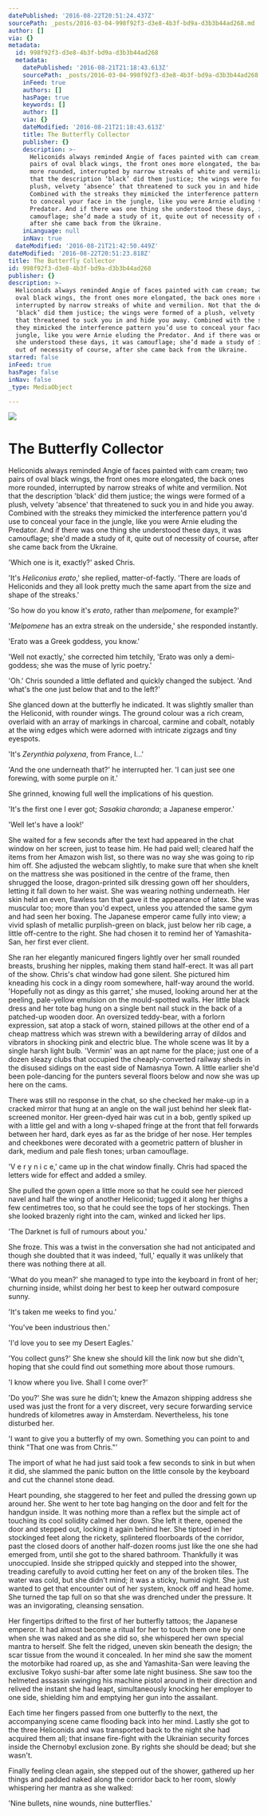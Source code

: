```yaml
---
datePublished: '2016-08-22T20:51:24.437Z'
sourcePath: _posts/2016-03-04-998f92f3-d3e8-4b3f-bd9a-d3b3b44ad268.md
author: []
via: {}
metadata:
  id: 998f92f3-d3e8-4b3f-bd9a-d3b3b44ad268
  metadata:
    datePublished: '2016-08-21T21:18:43.613Z'
    sourcePath: _posts/2016-03-04-998f92f3-d3e8-4b3f-bd9a-d3b3b44ad268.md
    inFeed: true
    authors: []
    hasPage: true
    keywords: []
    author: []
    via: {}
    dateModified: '2016-08-21T21:18:43.613Z'
    title: The Butterfly Collector
    publisher: {}
    description: >-
      Heliconids always reminded Angie of faces painted with cam cream; two
      pairs of oval black wings, the front ones more elongated, the back ones
      more rounded, interrupted by narrow streaks of white and vermilion. Not
      that the description ‘black’ did them justice; the wings were formed of a
      plush, velvety ‘absence’ that threatened to suck you in and hide you away.
      Combined with the streaks they mimicked the interference pattern you’d use
      to conceal your face in the jungle, like you were Arnie eluding the
      Predator. And if there was one thing she understood these days, it was
      camouflage; she’d made a study of it, quite out of necessity of course,
      after she came back from the Ukraine.
    inLanguage: null
    inNav: true
  dateModified: '2016-08-21T21:42:50.449Z'
dateModified: '2016-08-22T20:51:23.818Z'
title: The Butterfly Collector
id: 998f92f3-d3e8-4b3f-bd9a-d3b3b44ad268
publisher: {}
description: >-
  Heliconids always reminded Angie of faces painted with cam cream; two pairs of
  oval black wings, the front ones more elongated, the back ones more rounded,
  interrupted by narrow streaks of white and vermilion. Not that the description
  ‘black’ did them justice; the wings were formed of a plush, velvety ‘absence’
  that threatened to suck you in and hide you away. Combined with the streaks
  they mimicked the interference pattern you’d use to conceal your face in the
  jungle, like you were Arnie eluding the Predator. And if there was one thing
  she understood these days, it was camouflage; she’d made a study of it, quite
  out of necessity of course, after she came back from the Ukraine.
starred: false
inFeed: true
hasPage: false
inNav: false
_type: MediaObject

---
```

![](https://the-grid-user-content.s3-us-west-2.amazonaws.com/2ec9db5c-f7ca-4c86-a4de-21f4299123dd.jpg)

# The Butterfly Collector

Heliconids always reminded Angie of faces painted with cam cream; two pairs of oval black wings, the front ones more elongated, the back ones more rounded, interrupted by narrow streaks of white and vermilion. Not that the description 'black' did them justice; the wings were formed of a plush, velvety 'absence' that threatened to suck you in and hide you away. Combined with the streaks they mimicked the interference pattern you'd use to conceal your face in the jungle, like you were Arnie eluding the Predator. And if there was one thing she understood these days, it was camouflage; she'd made a study of it, quite out of necessity of course, after she came back from the Ukraine.

'Which one is it, exactly?' asked Chris.

'It's _Heliconius erato_,' she replied, matter-of-factly. 'There are loads of Heliconids and they all look pretty much the same apart from the size and shape of the streaks.'

'So how do you know it's _erato_, rather than _melpomene_, for example?'

'_Melpomene_ has an extra streak on the underside,' she responded instantly.

'Erato was a Greek goddess, you know.'

'Well not exactly,' she corrected him tetchily, 'Erato was only a demi-goddess; she was the muse of lyric poetry.'

'Oh.' Chris sounded a little deflated and quickly changed the subject. 'And what's the one just below that and to the left?'

She glanced down at the butterfly he indicated. It was slightly smaller than the Heliconid, with rounder wings. The ground colour was a rich cream, overlaid with an array of markings in charcoal, carmine and cobalt, notably at the wing edges which were adorned with intricate zigzags and tiny eyespots.

'It's _Zerynthia polyxena_, from France, I...'

'And the one underneath that?' he interrupted her. 'I can just see one forewing, with some purple on it.'

She grinned, knowing full well the implications of his question.

'It's the first one I ever got; _Sasakia charonda_; a Japanese emperor.'

'Well let's have a look!'

She waited for a few seconds after the text had appeared in the chat window on her screen, just to tease him. He had paid well; cleared half the items from her Amazon wish list, so there was no way she was going to rip him off. She adjusted the webcam slightly, to make sure that when she knelt on the mattress she was positioned in the centre of the frame, then shrugged the loose, dragon-printed silk dressing gown off her shoulders, letting it fall down to her waist. She was wearing nothing underneath. Her skin held an even, flawless tan that gave it the appearance of latex. She was muscular too; more than you'd expect, unless you attended the same gym and had seen her boxing. The Japanese emperor came fully into view; a vivid splash of metallic purplish-green on black, just below her rib cage, a little off-centre to the right. She had chosen it to remind her of Yamashita-San, her first ever client.

She ran her elegantly manicured fingers lightly over her small rounded breasts, brushing her nipples, making them stand half-erect. It was all part of the show. Chris's chat window had gone silent. She pictured him kneading his cock in a dingy room somewhere, half-way around the world. 'Hopefully not as dingy as this garret,' she mused, looking around her at the peeling, pale-yellow emulsion on the mould-spotted walls. Her little black dress and her tote bag hung on a single bent nail stuck in the back of a patched-up wooden door. An oversized teddy-bear, with a forlorn expression, sat atop a stack of worn, stained pillows at the other end of a cheap mattress which was strewn with a bewildering array of dildos and vibrators in shocking pink and electric blue. The whole scene was lit by a single harsh light bulb. 'Vermin' was an apt name for the place; just one of a dozen sleazy clubs that occupied the cheaply-converted railway sheds in the disused sidings on the east side of Namasnya Town. A little earlier she'd been pole-dancing for the punters several floors below and now she was up here on the cams.

There was still no response in the chat, so she checked her make-up in a cracked mirror that hung at an angle on the wall just behind her sleek flat-screened monitor. Her green-dyed hair was cut in a bob, gently spiked up with a little gel and with a long v-shaped fringe at the front that fell forwards between her hard, dark eyes as far as the bridge of her nose. Her temples and cheekbones were decorated with a geometric pattern of blusher in dark, medium and pale flesh tones; urban camouflage.

'V e r y n i c e,' came up in the chat window finally. Chris had spaced the letters wide for effect and added a smiley.

She pulled the gown open a little more so that he could see her pierced navel and half the wing of another Heliconid; tugged it along her thighs a few centimetres too, so that he could see the tops of her stockings. Then she looked brazenly right into the cam, winked and licked her lips.

'The Darknet is full of rumours about you.'

She froze. This was a twist in the conversation she had not anticipated and though she doubted that it was indeed, 'full,' equally it was unlikely that there was nothing there at all.

'What do you mean?' she managed to type into the keyboard in front of her; churning inside, whilst doing her best to keep her outward composure sunny.

'It's taken me weeks to find you.'

'You've been industrious then.'

'I'd love you to see my Desert Eagles.'

'You collect guns?' She knew she should kill the link now but she didn't, hoping that she could find out something more about those rumours.

'I know where you live. Shall I come over?'

'Do you?' She was sure he didn't; knew the Amazon shipping address she used was just the front for a very discreet, very secure forwarding service hundreds of kilometres away in Amsterdam. Nevertheless, his tone disturbed her.

'I want to give you a butterfly of my own. Something you can point to and think "That one was from Chris."'

The import of what he had just said took a few seconds to sink in but when it did, she slammed the panic button on the little console by the keyboard and cut the channel stone dead.

Heart pounding, she staggered to her feet and pulled the dressing gown up around her. She went to her tote bag hanging on the door and felt for the handgun inside. It was nothing more than a reflex but the simple act of touching its cool solidity calmed her down. She left it there, opened the door and stepped out, locking it again behind her. She tiptoed in her stockinged feet along the rickety, splintered floorboards of the corridor, past the closed doors of another half-dozen rooms just like the one she had emerged from, until she got to the shared bathroom. Thankfully it was unoccupied. Inside she stripped quickly and stepped into the shower, treading carefully to avoid cutting her feet on any of the broken tiles. The water was cold, but she didn't mind; it was a sticky, humid night. She just wanted to get that encounter out of her system, knock off and head home. She turned the tap full on so that she was drenched under the pressure. It was an invigorating, cleansing sensation.

Her fingertips drifted to the first of her butterfly tattoos; the Japanese emperor. It had almost become a ritual for her to touch them one by one when she was naked and as she did so, she whispered her own special mantra to herself. She felt the ridged, uneven skin beneath the design; the scar tissue from the wound it concealed. In her mind she saw the moment the motorbike had roared up, as she and Yamashita-San were leaving the exclusive Tokyo sushi-bar after some late night business. She saw too the helmeted assassin swinging his machine pistol around in their direction and relived the instant she had leapt, simultaneously knocking her employer to one side, shielding him and emptying her gun into the assailant.

Each time her fingers passed from one butterfly to the next, the accompanying scene came flooding back into her mind. Lastly she got to the three Heliconids and was transported back to the night she had acquired them all; that insane fire-fight with the Ukrainian security forces inside the Chernobyl exclusion zone. By rights she should be dead; but she wasn't.

Finally feeling clean again, she stepped out of the shower, gathered up her things and padded naked along the corridor back to her room, slowly whispering her mantra as she walked:

'Nine bullets, nine wounds, nine butterflies.'